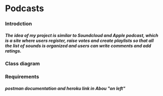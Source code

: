 # Podcasts 

### Introdction
##### The idea of my project is similar to Soundcloud and Apple podcast, which is a site where users register, raise votes and create playlists so that all the list of sounds is organized and users can write comments and add ratings.

### Class diagram



### Requirements

##### postman documentation and heroku link in Abou "on left"
